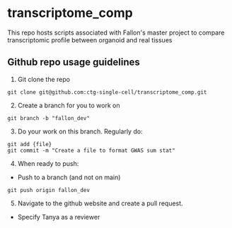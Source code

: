 # transcriptome_comp
This repo hosts scripts associated with Fallon's master project to compare transcriptomic profile between organoid and real tissues

## Github repo usage guidelines
1. Git clone the repo
```
git clone git@github.com:ctg-single-cell/transcriptome_comp.git
```
2. Create a branch for you to work on
```
git branch -b "fallon_dev"
```
3. Do your work on this branch. Regularly do:
```
git add {file}
git commit -m "Create a file to format GWAS sum stat"
```
4. When ready to push:
- Push to a branch (and not on main)
```
git push origin fallon_dev
```
5. Navigate to the github website and create a pull request. 
- Specify Tanya as a reviewer
